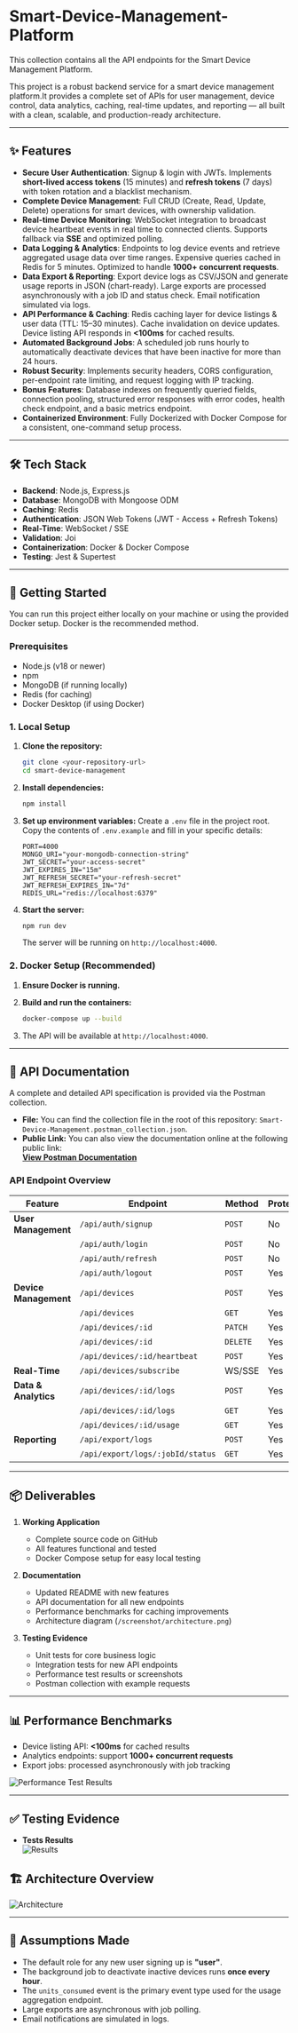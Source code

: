 # Smart-Device-Management-Platform
This collection contains all the API endpoints for the Smart Device Management Platform.

This project is a robust backend service for a smart device management platform.It provides a complete set of APIs for user management, device control, data analytics, caching, real-time updates, and reporting — all built with a clean, scalable, and production-ready architecture.

---

## ✨ Features

* **Secure User Authentication**: Signup & login with JWTs. Implements **short-lived access tokens** (15 minutes) and **refresh tokens** (7 days) with token rotation and a blacklist mechanism.
* **Complete Device Management**: Full CRUD (Create, Read, Update, Delete) operations for smart devices, with ownership validation.
* **Real-time Device Monitoring**: WebSocket integration to broadcast device heartbeat events in real time to connected clients. Supports fallback via **SSE** and optimized polling.
* **Data Logging & Analytics**: Endpoints to log device events and retrieve aggregated usage data over time ranges. Expensive queries cached in Redis for 5 minutes. Optimized to handle **1000+ concurrent requests**.
* **Data Export & Reporting**: Export device logs as CSV/JSON and generate usage reports in JSON (chart-ready). Large exports are processed asynchronously with a job ID and status check. Email notification simulated via logs.
* **API Performance & Caching**: Redis caching layer for device listings & user data (TTL: 15–30 minutes). Cache invalidation on device updates. Device listing API responds in **<100ms** for cached results.
* **Automated Background Jobs**: A scheduled job runs hourly to automatically deactivate devices that have been inactive for more than 24 hours.
* **Robust Security**: Implements security headers, CORS configuration, per-endpoint rate limiting, and request logging with IP tracking.
* **Bonus Features**: Database indexes on frequently queried fields, connection pooling, structured error responses with error codes, health check endpoint, and a basic metrics endpoint.
* **Containerized Environment**: Fully Dockerized with Docker Compose for a consistent, one-command setup process.

---

## 🛠️ Tech Stack

* **Backend**: Node.js, Express.js  
* **Database**: MongoDB with Mongoose ODM  
* **Caching**: Redis  
* **Authentication**: JSON Web Tokens (JWT - Access + Refresh Tokens)  
* **Real-Time**: WebSocket / SSE  
* **Validation**: Joi  
* **Containerization**: Docker & Docker Compose  
* **Testing**: Jest & Supertest  

---

## 🚀 Getting Started

You can run this project either locally on your machine or using the provided Docker setup. Docker is the recommended method.

### Prerequisites

* Node.js (v18 or newer)  
* npm  
* MongoDB (if running locally)  
* Redis (for caching)  
* Docker Desktop (if using Docker)  

### 1. Local Setup

1. **Clone the repository:**
    ```bash
    git clone <your-repository-url>
    cd smart-device-management
    ```

2. **Install dependencies:**
    ```bash
    npm install
    ```

3. **Set up environment variables:**
    Create a `.env` file in the project root. Copy the contents of `.env.example` and fill in your specific details:
    ```env
    PORT=4000
    MONGO_URI="your-mongodb-connection-string"
    JWT_SECRET="your-access-secret"
    JWT_EXPIRES_IN="15m"
    JWT_REFRESH_SECRET="your-refresh-secret"
    JWT_REFRESH_EXPIRES_IN="7d"
    REDIS_URL="redis://localhost:6379"
    ```

4. **Start the server:**
    ```bash
    npm run dev
    ```
    The server will be running on `http://localhost:4000`.

### 2. Docker Setup (Recommended)

1. **Ensure Docker is running.**

2. **Build and run the containers:**
    ```bash
    docker-compose up --build
    ```

3. The API will be available at `http://localhost:4000`.

---

## 📄 API Documentation

A complete and detailed API specification is provided via the Postman collection.

* **File:** You can find the collection file in the root of this repository: `Smart-Device-Management.postman_collection.json`.  
* **Public Link:** You can also view the documentation online at the following public link:  
  [**View Postman Documentation**](https://documenter.getpostman.com/view/40691244/2sB3BHnUov)

### API Endpoint Overview

| Feature             | Endpoint                       | Method | Protected |
| ------------------- | ------------------------------ | ------ | --------- |
| **User Management** | `/api/auth/signup`             | `POST` | No        |
|                     | `/api/auth/login`              | `POST` | No        |
|                     | `/api/auth/refresh`            | `POST` | No        |
|                     | `/api/auth/logout`             | `POST` | Yes       |
| **Device Management** | `/api/devices`               | `POST` | Yes       |
|                     | `/api/devices`                 | `GET`  | Yes       |
|                     | `/api/devices/:id`             | `PATCH`| Yes       |
|                     | `/api/devices/:id`             | `DELETE`| Yes      |
|                     | `/api/devices/:id/heartbeat`   | `POST` | Yes       |
| **Real-Time**       | `/api/devices/subscribe`       | WS/SSE | Yes       |
| **Data & Analytics**| `/api/devices/:id/logs`        | `POST` | Yes       |
|                     | `/api/devices/:id/logs`        | `GET`  | Yes       |
|                     | `/api/devices/:id/usage`       | `GET`  | Yes       |
| **Reporting**       | `/api/export/logs`             | `POST` | Yes       |
|                     | `/api/export/logs/:jobId/status`| `GET` | Yes       |

---

## 📦 Deliverables

1. **Working Application**  
   * Complete source code on GitHub  
   * All features functional and tested  
   * Docker Compose setup for easy local testing  

2. **Documentation**  
   * Updated README with new features  
   * API documentation for all new endpoints  
   * Performance benchmarks for caching improvements  
   * Architecture diagram (`/screenshot/architecture.png`)  

3. **Testing Evidence**  
   * Unit tests for core business logic  
   * Integration tests for new API endpoints  
   * Performance test results or screenshots  
   * Postman collection with example requests  

---

## 📊 Performance Benchmarks

* Device listing API: **<100ms** for cached results  
* Analytics endpoints: support **1000+ concurrent requests**  
* Export jobs: processed asynchronously with job tracking  

![Performance Test Results](src/screenshot/perfomance-test.png)

---

## ✅ Testing Evidence

* **Tests Results**  
  ![Results](src/screenshot/test.png)


## 🏗️ Architecture Overview

![Architecture](src/screenshot/architecture.png)

---

## 🤔 Assumptions Made

* The default role for any new user signing up is **"user"**.  
* The background job to deactivate inactive devices runs **once every hour**.  
* The `units_consumed` event is the primary event type used for the usage aggregation endpoint.  
* Large exports are asynchronous with job polling.  
* Email notifications are simulated in logs.  
